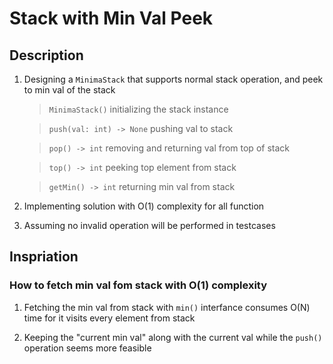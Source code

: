 # Stack with Min Val Peek

## Description

1. Designing a `MinimaStack` that supports normal stack operation, and peek to min val of the stack

    > `MinimaStack()` initializing the stack instance

    > `push(val: int) -> None` pushing val to stack

    > `pop() -> int` removing and returning val from top of stack

    > `top() -> int` peeking top element from stack

    > `getMin() -> int` returning min val from stack

2. Implementing solution with  O(1) complexity for all function

3. Assuming no invalid operation will be performed in testcases

## Inspriation

### How to fetch min val fom stack with O(1) complexity

1. Fetching the min val from stack with `min()` interfance consumes O(N) time for it visits every element from stack

2. Keeping the "current min val" along with the current val while the `push()` operation seems more feasible
